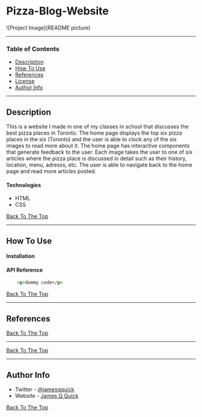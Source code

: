  # Pizza-Blog-Website

![Project Image](README picture)

---

### Table of Contents

- [Description](#description)
- [How To Use](#how-to-use)
- [References](#references)
- [License](#license)
- [Author Info](#author-info)

---

## Description

This is a website I made in one of my classes in school that discusses the best 
pizza places in Toronto. The home page displays the top six pizza places in the six (Toronto) and 
the user is able to clock any of the six images to read more about it. The home page has 
interactive components that generate feedback to the user. Each image takes the user to one of 
six articles where the pizza place is discussed in detail such as their history, location, menu, adresss, etc.
The user is able to navigate back to the home page and read more articles posted.

#### Technologies

- HTML
- CSS

[Back To The Top](#read-me-template)

---

## How To Use

#### Installation



#### API Reference

```html
    <p>dummy code</p>
```
[Back To The Top](#read-me-template)

---

## References
[Back To The Top](#read-me-template)

---

[Back To The Top](#read-me-template)

---

## Author Info

- Twitter - [@jamesqquick](https://twitter.com/jamesqquick)
- Website - [James Q Quick](https://jamesqquick.com)

[Back To The Top](#read-me-template)